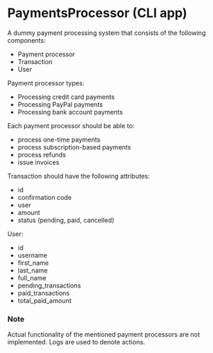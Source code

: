 # PaymentsProcessor (CLI app)
A dummy payment processing system that consists of the following components:
- Payment processor
- Transaction
- User

Payment processor types:
- Processing credit card payments
- Processing PayPal payments
- Processing bank account payments

Each payment processor should be able to:
- process one-time payments
- process subscription-based payments
- process refunds
- issue invoices

Transaction should have the following attributes:
- id
- confirmation code
- user
- amount
- status (pending, paid, cancelled)

User:
- id
- username
- first_name
- last_name
- full_name
- pending_transactions
- paid_transactions
- total_paid_amount
  
### Note 
Actual functionality of the mentioned payment processors are not implemented. Logs are used to denote actions.

